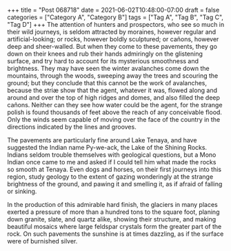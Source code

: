 +++
title = "Post 068718"
date = 2021-06-02T10:48:00-07:00
draft = false
categories = ["Category A", "Category B"]
tags = ["Tag A", "Tag B", "Tag C", "Tag D"]
+++
The attention of hunters and prospectors, who see so much in their wild journeys, is seldom attracted by moraines, however regular and artificial-looking; or rocks, however boldly sculptured; or cañons, however deep and sheer-walled. But when they come to these pavements, they go down on their knees and rub their hands admiringly on the glistening surface, and try hard to account for its mysterious smoothness and brightness. They may have seen the winter avalanches come down the mountains, through the woods, sweeping away the trees and scouring the ground; but they conclude that this cannot be the work of avalanches, because the striæ show that the agent, whatever it was, flowed along and around and over the top of high ridges and domes, and also filled the deep cañons. Neither can they see how water could be the agent, for the strange polish is found thousands of feet above the reach of any conceivable flood. Only the winds seem capable of moving over the face of the country in the directions indicated by the lines and grooves.

The pavements are particularly fine around Lake Tenaya, and have suggested the Indian name Py-we-ack, the Lake of the Shining Rocks. Indians seldom trouble themselves with geological questions, but a Mono Indian once came to me and asked if I could tell him what made the rocks so smooth at Tenaya. Even dogs and horses, on their first journeys into this region, study geology to the extent of gazing wonderingly at the strange brightness of the ground, and pawing it and smelling it, as if afraid of falling or sinking.

In the production of this admirable hard finish, the glaciers in many places exerted a pressure of more than a hundred tons to the square foot, planing down granite, slate, and quartz alike, showing their structure, and making beautiful mosaics where large feldspar crystals form the greater part of the rock. On such pavements the sunshine is at times dazzling, as if the surface were of burnished silver.
